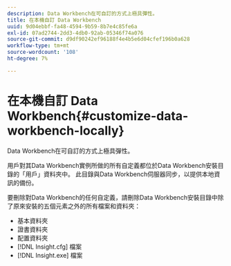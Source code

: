 ```yaml
---
description: Data Workbench在可自訂的方式上極具彈性。
title: 在本機自訂 Data Workbench
uuid: 9d04ebbf-fa48-4594-9b59-8b7e4c85fe6a
exl-id: 07ad2744-2dd3-4db0-92ab-05346f74a076
source-git-commit: d9df90242ef96188f4e4b5e6d04cfef196b0a628
workflow-type: tm+mt
source-wordcount: '108'
ht-degree: 7%

---
```


# 在本機自訂 Data Workbench{#customize-data-workbench-locally}

Data Workbench在可自訂的方式上極具彈性。

用戶對其Data Workbench實例所做的所有自定義都位於Data Workbench安裝目錄的「用戶」資料夾中。 此目錄與Data Workbench伺服器同步，以提供本地資訊的備份。

要刪除對Data Workbench的任何自定義，請刪除Data Workbench安裝目錄中除了原來安裝的五個元素之外的所有檔案和資料夾：

* 基本資料夾
* 證書資料夾
* 配置資料夾
* [!DNL Insight.cfg] 檔案
* [!DNL Insight.exe] 檔案
